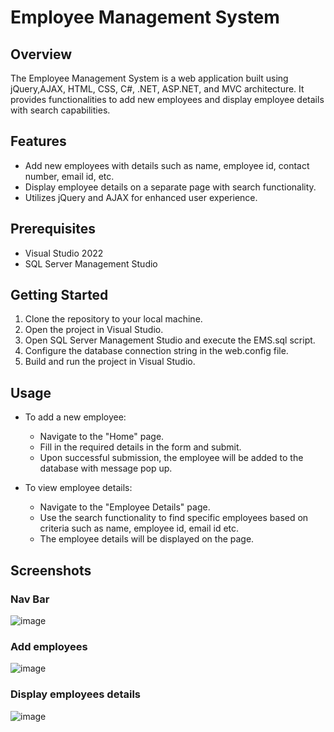 # Employee Management System

## Overview

The Employee Management System is a web application built using jQuery,AJAX,
HTML, CSS, C#, .NET, ASP.NET, and MVC architecture. 
It provides functionalities to add new employees and display employee details with search capabilities.

## Features

- Add new employees with details such as name, employee id, contact number, email id, etc.
- Display employee details on a separate page with search functionality.
- Utilizes jQuery and AJAX for enhanced user experience.

## Prerequisites

- Visual Studio 2022
- SQL Server Management Studio

## Getting Started

1. Clone the repository to your local machine.
2. Open the project in Visual Studio.
3. Open SQL Server Management Studio and execute the EMS.sql script.
4. Configure the database connection string in the web.config file.
5. Build and run the project in Visual Studio.

## Usage

- To add a new employee:
  - Navigate to the "Home" page.
  - Fill in the required details in the form and submit.
  - Upon successful submission, the employee will be added to the database with message pop up.

- To view employee details:
  - Navigate to the "Employee Details" page.
  - Use the search functionality to find specific employees based on criteria such as name, employee id, email id etc.
  - The employee details will be displayed on the page.

## Screenshots
### Nav Bar
![image](https://github.com/LinUxTo5re/EMS/assets/90641894/4f48ca50-0496-48fe-bff3-5fb9d0e46def)
### Add employees 
![image](https://github.com/LinUxTo5re/EMS/assets/90641894/4332082b-909f-4383-b060-56f0ea65c0f8)
### Display employees details
![image](https://github.com/LinUxTo5re/EMS/assets/90641894/06ee0076-90c9-4ae9-8141-299fb7e65e7f)
